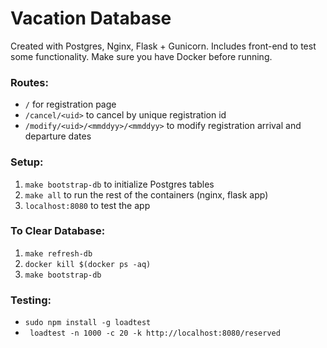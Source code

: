 # Vacation Database

Created with Postgres, Nginx, Flask + Gunicorn. Includes front-end to test some functionality. Make sure you have Docker before running.

### Routes:
* `/` for registration page
* `/cancel/<uid>` to cancel by unique registration id
* `/modify/<uid>/<mmddyy>/<mmddyy>` to modify registration arrival and departure dates

### Setup:
1. `make bootstrap-db` to initialize Postgres tables
2. `make all` to run the rest of the containers (nginx, flask app)
3. `localhost:8080` to test the app

### To Clear Database:
1. `make refresh-db`
2. `docker kill $(docker ps -aq)`
3. `make bootstrap-db`

### Testing:
* `sudo npm install -g loadtest`
* ` loadtest -n 1000 -c 20 -k http://localhost:8080/reserved`
